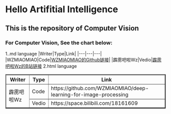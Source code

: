 # Hello Artifitial Intelligence
  ## This is the repository of Computer Vision
  ### For Computer Vision, See the chart below:
  1..md language
  |Writer|Type|Link|
  |---|---|---|
  |WZMIAOMIAO|Code|[WZMIAOMIAO的Github链接](https://github.com/WZMIAOMIAO/deep-learning-for-image-processing)|
  |霹雳吧啦Wz|Vedio|[霹雳吧啦Wz的B站链接](https://space.bilibili.com/18161609)
  2.html language
  <table border="2">  
<tr>  
  <th>Writer</th>  
  <th>Type</th>  
  <th>Link</th>  
</tr>  
<tr>  
  <td rowspan="2">霹雳吧啦Wz</td>  
  <td>Code</td>  
  <td>https://github.com/WZMIAOMIAO/deep-learning-for-image-processing</td>  
</tr>  
<tr>  
  <td >Vedio</td>
  <td >https://space.bilibili.com/18161609</td>  
</tr>  
</table>
